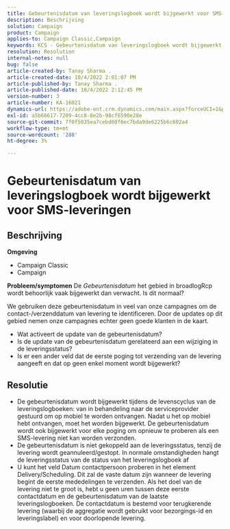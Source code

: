 ```yaml
---
title: Gebeurtenisdatum van leveringslogboek wordt bijgewerkt voor SMS-leveringen
description: Beschrijving
solution: Campaign
product: Campaign
applies-to: Campaign Classic,Campaign
keywords: KCS - Gebeurtenisdatum van leveringslogboek wordt bijgewerkt voor leveringen van SMS.
resolution: Resolution
internal-notes: null
bug: false
article-created-by: Tanay Sharma .
article-created-date: 10/4/2022 2:01:07 PM
article-published-by: Tanay Sharma .
article-published-date: 10/4/2022 2:12:45 PM
version-number: 3
article-number: KA-16021
dynamics-url: https://adobe-ent.crm.dynamics.com/main.aspx?forceUCI=1&pagetype=entityrecord&etn=knowledgearticle&id=35c58ef9-ec43-ed11-bba2-0022480868ff
exl-id: a5b66617-7209-4cc8-8e2b-98cf6590e28e
source-git-commit: 7f0f5035ea7cebd60f6ec7bda9de6225b6c602a4
workflow-type: tm+mt
source-wordcount: '288'
ht-degree: 3%

---
```


# Gebeurtenisdatum van leveringslogboek wordt bijgewerkt voor SMS-leveringen

## Beschrijving

<b>Omgeving</b>
- Campaign Classic
- Campaign

<b>Probleem/symptomen</b>
De *Gebeurtenisdatum* het gebied in broadlogRcp wordt behoorlijk vaak bijgewerkt dan verwacht. Is dit normaal?

We gebruiken deze gebeurtenisdatum in veel van onze campagnes om de contact-/verzenddatum van levering te identificeren. Door de updates op dit gebied nemen onze campagnes echter geen goede klanten in de kaart.

- Wat activeert de update van de gebeurtenisdatum?
- Is de update van de gebeurtenisdatum gerelateerd aan een wijziging in de leveringsstatus?
- Is er een ander veld dat de eerste poging tot verzending van de levering aangeeft en dat op geen enkel moment wordt bijgewerkt?





## Resolutie


- De gebeurtenisdatum wordt bijgewerkt tijdens de levenscyclus van de leveringslogboeken: van in behandeling naar de serviceprovider gestuurd om op mobiel te worden ontvangen. Nadat u het op mobiel hebt ontvangen, moet het worden bijgewerkt. De gebeurtenisdatum wordt ook bijgewerkt voor elke poging om opnieuw te proberen als een SMS-levering niet kan worden verzonden.
- De gebeurtenisdatum is niet gekoppeld aan de leveringsstatus, tenzij de levering wordt geannuleerd/gestopt. In normale omstandigheden hangt de leveringsstatus van de status van het leveringslogboek af
- U kunt het veld Datum contactpersoon proberen in het element Delivery/Scheduling. Dit zal de vaste datum zijn wanneer de levering begint de eerste mededelingen te verzenden. Als het doel van de levering niet te groot is, hebt u geen uren tussen deze eerste contactdatum en de gebeurtenisdatum van de laatste leveringslogboeken. De contactdatum is bestemd voor terugkerende levering (waarbij de aggregatie wordt gebruikt voor bezorgings-id en leveringslabel) en voor doorlopende levering.
